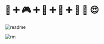 # 🙁 ➕ 🎮 ➕ 🍺 ➕ 🎱 ➕ 👙 🟰 😍

![readme](https://gitea.pptfz.cn/pptfz/picgo-images/raw/branch/master/img/readme.gif)


![rm](https://gitea.pptfz.cn/pptfz/picgo-images/raw/branch/master/img/iShot2020-10-28%2015.06.18.png)
